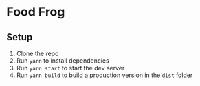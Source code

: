# Food Frog

## Setup

1. Clone the repo
2. Run `yarn` to install dependencies
3. Run `yarn start` to start the dev server
4. Run `yarn build` to build a production version in the `dist` folder